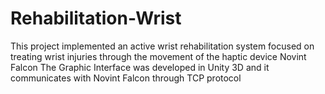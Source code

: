 # Rehabilitation-Wrist
This project implemented an active wrist rehabilitation system focused on treating wrist injuries through the movement of the haptic device Novint Falcon
The Graphic Interface was developed in Unity 3D and it communicates with Novint Falcon through TCP protocol 
